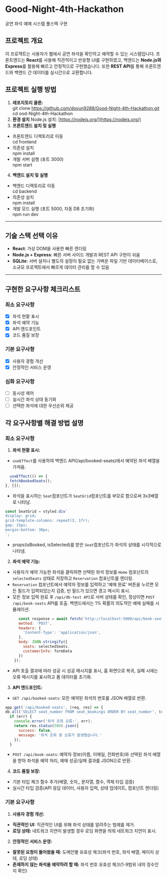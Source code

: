 # Good-Night-4th-Hackathon

공연 좌석 예매 시스템 풀스택 구현

## 프로젝트 개요

이 프로젝트는 사용자가 웹에서 공연 좌석을 확인하고 예약할 수 있는 시스템입니다. 프론트엔드는 **React**를 사용해 직관적이고 반응형 UI를 구현하였고, 백엔드는 **Node.js와 Express**를 활용해 빠르고 안정적으로 구현했습니다. 또한 **REST API**를 통해 프론트엔드와 백엔드 간 데이터를 실시간으로 교환합니다.

## 프로젝트 실행 방법
1. **레포지토리 클론:**  
git clone https://github.com/doyun9288/Good-Night-4th-Hackathon.git  
cd ood-Night-4th-Hackathon
2. **환경 설치**
Node.js 설치: [https://nodejs.org/](https://nodejs.org/)
3. **프론트엔드 설치 밎 실행**
- 프론트엔드 디렉토리로 이동  
cd frontend
- 의존성 설치  
npm install
- 개발 서버 실행 (포트 3000)  
npm start
4. **백엔드 설치 및 실행**
- 백엔드 디렉토리로 이동  
cd backend
- 의존성 설치  
npm install
- 개발 모드 실행 (포트 5000, 자동 DB 초기화)  
npm run dev

---

## 기술 스택 선택 이유
- **React**: 가상 DOM을 사용한 빠른 렌더링
- **Node.js + Express**: 빠른 서버 사이드 개발과 REST API 구현이 쉬움
- **SQLite**: 서버 설치나 별도의 설정이 필요 없는 가벼운 파일 기반 데이터베이스로, 소규모 프로젝트에서 빠르게 데이터 관리를 할 수 있음

---

## 구현한 요구사항 체크리스트
### 최소 요구사항
- [x] 좌석 현황 표시
- [x] 좌석 예약 기능
- [x] API 엔드포인트
- [x] 코드 품질 보장
### 기본 요구사항
- [x] 사용자 경험 개선
- [x] 안정적인 서비스 운영
### 심화 요구사항
- [ ] 동시성 제어
- [ ] 실시간 좌석 상태 동기화
- [ ] 선택한 좌석에 대한 우선순위 제공

## 각 요구사항별 해결 방법 설명
### 최소 요구사항
1. **좌석 현황 표시:**
  - `useEffect`를 사용하여 백엔드 API(/api/booked-seats)에서 예약된 좌석 배열을 가져옴.
  ``` javascript
    useEffect(() => {
    fetchBookedSeats();
  }, []);
  ```
  - 좌석을 표시하는 `Seat`컴포넌트가 `SeatGrid`컴포넌트를 부모로 함으로써 3x3배열로 나타남.
  ``` javascript
  const SeatGrid = styled.div`
  display: grid;
  grid-template-columns: repeat(3, 1fr);
  gap: 15px;
  margin-bottom: 30px;
  `;
  ```
  - props(isBooked, isSelected)를 받은 `Seat`컴포넌트가 좌석의 상태를 시각적으로 나타냄.
2. **좌석 예약 기능:**
  - 사용자가 예약 가능한 좌석을 클릭하면 선택된 좌석 정보를 `Home` 컴포넌트의 `selectedSeats` 상태로 저장하고 `Reservation` 컴포넌트를 렌더링.
  - `Reservation` 컴포넌트에서 예약자 정보를 입력하고 '예매 완료' 버튼을 누르면 모든 필드가 입력되었는지 검증, 빈 필드가 있으면 경고 메시지 표시.
  - 모든 정보 입력 완료 후 `/api/db-test API`로 서버 상태를 확인, 정상이면 `POST /api/book-seats` API를 호출. 백엔드에서는 1% 확률의 의도적인 예매 실패를 시뮬레이션.
  ``` javascript
        const response = await fetch('http://localhost:5000/api/book-seats', {
        method: 'POST',
        headers: {
          'Content-Type': 'application/json',
        },
        body: JSON.stringify({
          seats: selectedSeats,
          customerInfo: formData
        })
      });
  ```
  - API 호출 결과에 따라 성공 시 성공 메시지를 표시, 홈 화면으로 복귀, 실패 시에는 오류 메시지를 표시하고 폼 데이터를 초기화.
3. **API 엔드포인트:**
  - `GET /api/booked-seats`: 모든 예약된 좌석의 번호를 JSON 배열로 반환.
  ``` javascript
  app.get('/api/booked-seats', (req, res) => {
  db.all('SELECT seat_number FROM seat_bookings ORDER BY seat_number', (err, rows) => {
    if (err) {
      console.error('좌석 조회 오류:', err);
      return res.status(500).json({
        success: false,
        message: '좌석 조회 중 오류가 발생했습니다.'
      });
    }
  ```
  - `POST /api/book-seats`: 예약자 정보(이름, 이메일, 전화번호)와 선택된 좌석 배열을 받아 좌석을 예약 처리, 예매 성공/실패 결과를 JSON으로 반환.
4. **코드 품질 보장:**
  - 기본 타입 체크 함수 추가(배열, 숫자,, 문자열, 함수, 객체 타입 검증)
  - 실시간 타입 검증(API 응답 데이터, 사용자 입력, 상태 업데이트, 컴포넌트 렌더링)

### 기본 요구사항
1. **사용자 경험 개선:**
- **직관적인 UI:** 직관적인 UI를 위해 좌석 상태를 알려주는 범례를 제거.
- **로딩 상태:** 네트워크 지연이 발생할 경우 로딩 화면을 띄워 네트워크 지연이 표시.
2. **안정적인 서비스 운영:**
- **잘못된 요청이 들어왔을 때:** 도메인별 유효성 체크(좌석 번호, 좌석 배열, 페이지 상태, 로딩 상태)
- **존재하지 않는 좌석을 예약하려 할 때:** 좌석 번호 유효성 체크(1-9범위 내의 정수인지 확인)

